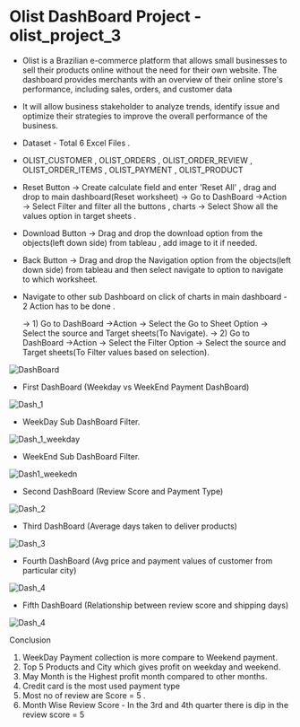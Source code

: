# Olist DashBoard Project -  olist_project_3


- Olist is a Brazilian e-commerce platform that allows small businesses to sell their products online without the need for their own website. 
  The dashboard provides merchants with an overview of their online store's performance, including sales, orders, and customer data

- It will allow business stakeholder to analyze trends, identify issue and optimize their strategies to improve the overall performance of the business.

- Dataset - Total 6 Excel Files .

- OLIST_CUSTOMER  , OLIST_ORDERS , OLIST_ORDER_REVIEW , OLIST_ORDER_ITEMS , OLIST_PAYMENT , OLIST_PRODUCT



- Reset Button -> Create calculate field and enter 'Reset All' , drag and drop to main dashboard(Reset worksheet)
                -> Go to DashBoard ->Action -> Select Filter and filter all the buttons , charts -> Select Show all the values  option in target sheets .

- Download Button -> Drag and drop the download option from the objects(left down side) from tableau , add image to it if needed.

- Back Button -> Drag and drop the Navigation option from the objects(left down side) from tableau and then select navigate to option to navigate to which worksheet.

- Navigate to other sub Dashboard  on click of charts in main dashboard  - 2 Action has to be done .
   
   -> 1)  Go to DashBoard ->Action -> Select the Go to Sheet Option -> Select the source and Target sheets(To Navigate).
   -> 2)  Go to DashBoard ->Action -> Select the Filter Option -> Select the source and Target sheets(To Filter values based on selection).
    


![DashBoard](https://user-images.githubusercontent.com/91243691/200104488-c4f563bf-e03d-4f98-8b76-01057ed4782c.png)



- First DashBoard (Weekday vs WeekEnd Payment DashBoard)

![Dash_1](https://user-images.githubusercontent.com/91243691/224987601-671b319b-99df-4e0d-bdbe-bdff6d11cd9a.png)


- WeekDay Sub DashBoard Filter.

![Dash_1_weekday](https://user-images.githubusercontent.com/91243691/228139724-6de55230-ac62-452b-af5e-89c0153be73e.png)


- WeekEnd Sub DashBoard Filter.

![Dash1_weekedn](https://user-images.githubusercontent.com/91243691/228139655-fc3042aa-a2f8-48a0-b5fb-adae593e0c55.png)



- Second DashBoard (Review Score and Payment Type)

![Dash_2](https://user-images.githubusercontent.com/91243691/224987675-ec1b79de-0a3f-466d-84b4-ecd8ff774232.png)


- Third DashBoard (Average days taken to deliver products)

![Dash_3](https://user-images.githubusercontent.com/91243691/224987723-92e94d01-63b8-4f2a-b90a-792c2635e616.png)


- Fourth DashBoard (Avg price and payment values of customer from particular city)

![Dash_4](https://user-images.githubusercontent.com/91243691/224988251-1883682d-3c6f-4346-8d91-8ea37625ea29.png)


- Fifth DashBoard (Relationship between review score and shipping days)

![Dash_4](https://user-images.githubusercontent.com/91243691/224988251-1883682d-3c6f-4346-8d91-8ea37625ea29.png)


Conclusion

1) WeekDay Payment collection is more compare to Weekend payment.
2) Top 5 Products and City which gives profit on weekday and weekend.
3) May Month is the Highest profit month compared to other months.
4) Credit card is the most used payment type
5) Most no of review are Score = 5 .
6) Month Wise Review Score - In the 3rd and 4th quarter there is dip in the review score = 5













